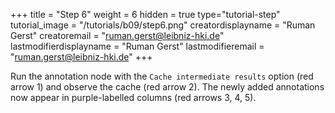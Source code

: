 +++
title = "Step 6"
weight = 6
hidden = true
type="tutorial-step"
tutorial_image = "/tutorials/b09/step6.png"
creatordisplayname = "Ruman Gerst"
creatoremail = "ruman.gerst@leibniz-hki.de"
lastmodifierdisplayname = "Ruman Gerst"
lastmodifieremail = "ruman.gerst@leibniz-hki.de"
+++

Run the annotation node with the `Cache intermediate results` option (red arrow 1) and observe the cache (red arrow 2). The newly added annotations now appear in purple-labelled columns (red arrows 3, 4, 5). 